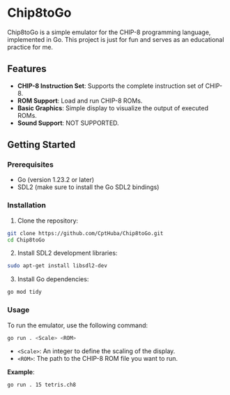 
# Chip8toGo

Chip8toGo is a simple emulator for the CHIP-8 programming language, implemented in Go. This project is just for fun and serves as an educational practice for me.

## Features

- **CHIP-8 Instruction Set**: Supports the complete instruction set of CHIP-8.
- **ROM Support**: Load and run CHIP-8 ROMs.
- **Basic Graphics**: Simple display to visualize the output of executed ROMs.
- **Sound Support**: NOT SUPPORTED.

## Getting Started

### Prerequisites

- Go (version 1.23.2 or later)
- SDL2 (make sure to install the Go SDL2 bindings)

### Installation

1. Clone the repository:
```bash
git clone https://github.com/CptHuba/Chip8toGo.git
cd Chip8toGo
```

2. Install SDL2 development libraries:
```bash
sudo apt-get install libsdl2-dev
```

3. Install Go dependencies:
```bash
go mod tidy
```

### Usage

To run the emulator, use the following command:

```bash
go run . <Scale> <ROM>
```

- `<Scale>`: An integer to define the scaling of the display.
- `<ROM>`: The path to the CHIP-8 ROM file you want to run.

**Example**:

```bash
go run . 15 tetris.ch8
```